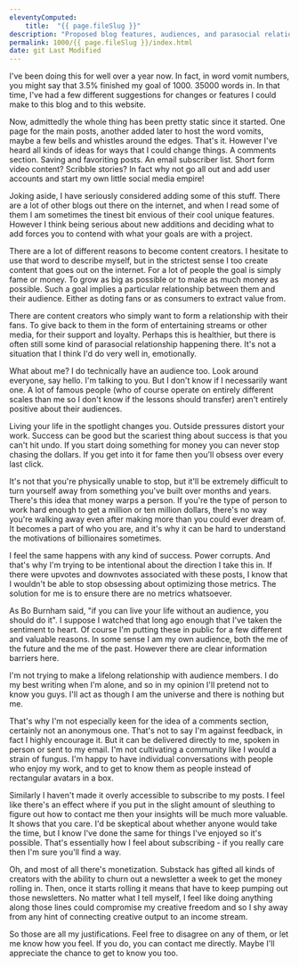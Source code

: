 ```yaml
---
eleventyComputed:
    title:  "{{ page.fileSlug }}"
description: "Proposed blog features, audiences, and parasocial relationships"
permalink: 1000/{{ page.fileSlug }}/index.html
date: git Last Modified
---
```


I've been doing this for well over a year now. In fact, in word vomit numbers, you might say that 3.5% finished my goal of 1000. 35000 words in. In that time, I've had a few different suggestions for changes or features I could make to this blog and to this website. 

Now, admittedly the whole thing has been pretty static since it started. One page for the main posts, another added later to host the word vomits, maybe a few bells and whistles around the edges. That's it. However I've heard all kinds of ideas for ways that I could change things. A comments section. Saving and favoriting posts. An email subscriber list. Short form video content? Scribble stories? In fact why not go all out and add user accounts and start my own little social media empire!

Joking aside, I have seriously considered adding some of this stuff. There are a lot of other blogs out there on the internet, and when I read some of them I am sometimes the tinest bit envious of their cool unique features. However I think being serious about new additions and deciding what to add forces you to contend with what your goals are with a project.

There are a lot of different reasons to become content creators. I hesitate to use that word to describe myself, but in the strictest sense I too create content that goes out on the internet. For a lot of people the goal is simply fame or money. To grow as big as possible or to make as much money as possible. Such a goal implies a particular relationship between them and their audience. Either as doting fans or as consumers to extract value from.

There are content creators who simply want to form a relationship with their fans. To give back to them in the form of entertaining streams or other media, for their support and loyalty. Perhaps this is healthier, but there is often still some kind of parasocial relationship happening there. It's not a situation that I think I'd do very well in, emotionally.

What about me? I do technically have an audience too. Look around everyone, say hello. I'm talking to you. But I don't know if I necessarily want one. A lot of famous people (who of course operate on entirely different scales than me so I don't know if the lessons should transfer) aren't entirely positive about their audiences.

Living your life in the spotlight changes you. Outside pressures distort your work. Success can be good but the scariest thing about success is that you can't hit undo. If you start doing something for money you can never stop chasing the dollars. If you get into it for fame then you'll obsess over every last click. 

It's not that you're physically unable to stop, but it'll be extremely difficult to turn yourself away from something you've built over months and years. There's this idea that money warps a person. If you're the type of person to work hard enough to get a million or ten million dollars, there's no way you're walking away even after making more than you could ever dream of. It becomes a part of who you are, and it's why it can be hard to understand the motivations of billionaires sometimes.

I feel the same happens with any kind of success. Power corrupts. And that's why I'm trying to be intentional about the direction I take this in. If there were upvotes and downvotes associated with these posts, I know that I wouldn't be able to stop obsessing about optimizing those metrics. The solution for me is to ensure there are no metrics whatsoever.

As Bo Burnham said, "if you can live your life without an audience, you should do it". I suppose I watched that long ago enough that I've taken the sentiment to heart. Of course I'm putting these in public for a few different and valuable reasons. In some sense I am my own audience, both the me of the future and the me of the past. However there are clear information barriers here.

I'm not trying to make a lifelong relationship with audience members. I do my best writing when I'm alone, and so in my opinion I'll pretend not to know you guys. I'll act as though I am the universe and there is nothing but me.

That's why I'm not especially keen for the idea of a comments section, certainly not an anonymous one. That's not to say I'm against feedback, in fact I highly encourage it. But it can be delivered directly to me, spoken in person or sent to my email. I'm not cultivating a community like I would a strain of fungus. I'm happy to have individual conversations with people who enjoy my work, and to get to know them as people instead of rectangular avatars in a box.

Similarly I haven't made it overly accessible to subscribe to my posts. I feel like there's an effect where if you put in the slight amount of sleuthing to figure out how to contact me then your insights will be much more valuable. It shows that you care. I'd be skeptical about whether anyone would take the time, but I know I've done the same for things I've enjoyed so it's possible. That's essentially how I feel about subscribing - if you really care then I'm sure you'll find a way.

Oh, and most of all there's monetization. Substack has gifted all kinds of creators with the ability to churn out a newsletter a week to get the money rolling in. Then, once it starts rolling it means that have to keep pumping out those newsletters. No matter what I tell myself, I feel like doing anything along those lines could compromise my creative freedom and so I shy away from any hint of connecting creative output to an income stream.

So those are all my justifications. Feel free to disagree on any of them, or let me know how you feel. If you do, you can contact me directly. Maybe I'll appreciate the chance to get to know you too.